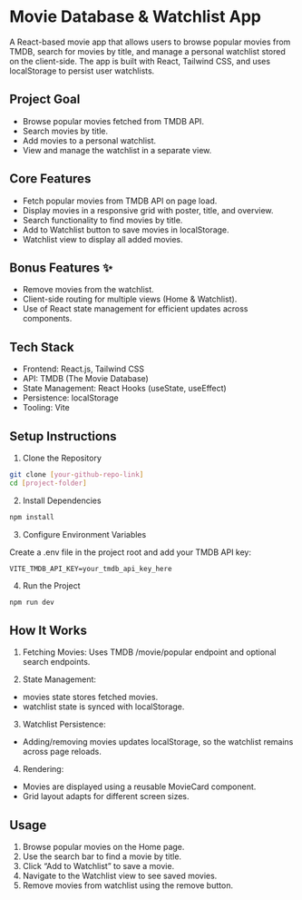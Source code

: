 # Movie Database & Watchlist App

A React-based movie app that allows users to browse popular movies from TMDB, search for movies by title, and manage a personal watchlist stored on the client-side.
The app is built with React, Tailwind CSS, and uses localStorage to persist user watchlists.

## Project Goal

- Browse popular movies fetched from TMDB API.
- Search movies by title.
- Add movies to a personal watchlist.
- View and manage the watchlist in a separate view.

## Core Features

- Fetch popular movies from TMDB API on page load.
- Display movies in a responsive grid with poster, title, and overview.
- Search functionality to find movies by title.
- Add to Watchlist button to save movies in localStorage.
- Watchlist view to display all added movies.

## Bonus Features ✨

- Remove movies from the watchlist.
- Client-side routing for multiple views (Home & Watchlist).
- Use of React state management for efficient updates across components.


## Tech Stack

- Frontend: React.js, Tailwind CSS
- API: TMDB (The Movie Database)
- State Management: React Hooks (useState, useEffect)
- Persistence: localStorage
- Tooling: Vite

## Setup Instructions

1. Clone the Repository
```bash
git clone [your-github-repo-link]
cd [project-folder]
```

2. Install Dependencies
```bash
npm install
```

3. Configure Environment Variables
   
Create a .env file in the project root and add your TMDB API key:
```env
VITE_TMDB_API_KEY=your_tmdb_api_key_here
```

4. Run the Project
```bash
npm run dev
```

## How It Works

1. Fetching Movies: Uses TMDB /movie/popular endpoint and optional search endpoints.

2. State Management:
- movies state stores fetched movies.
- watchlist state is synced with localStorage.

3. Watchlist Persistence:
- Adding/removing movies updates localStorage, so the watchlist remains across page reloads.

4. Rendering:
- Movies are displayed using a reusable MovieCard component.
- Grid layout adapts for different screen sizes.

## Usage

1. Browse popular movies on the Home page.
2. Use the search bar to find a movie by title.
3. Click “Add to Watchlist” to save a movie.
4. Navigate to the Watchlist view to see saved movies.
5. Remove movies from watchlist using the remove button.
